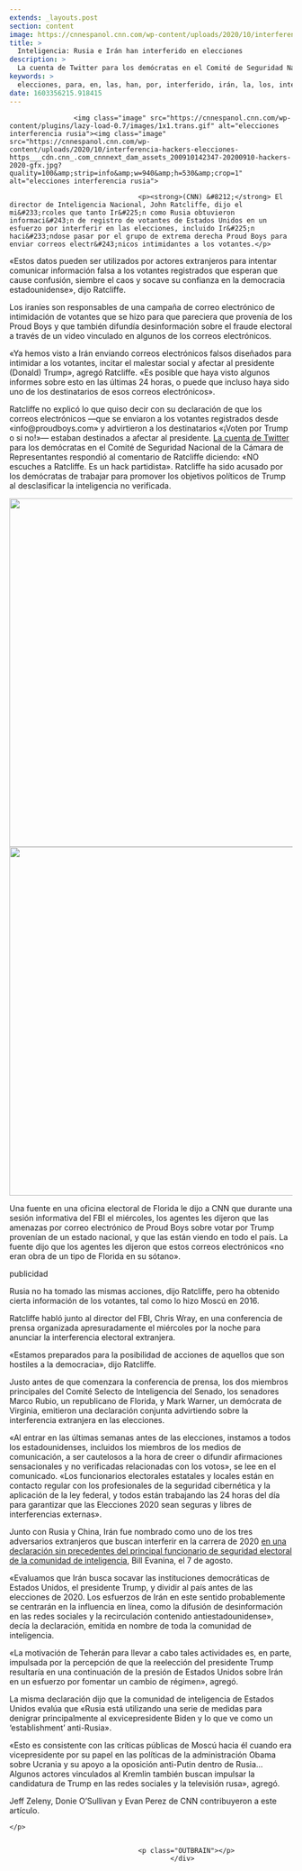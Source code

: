 ```yaml
--- 
extends: _layouts.post 
section: content 
image: https://cnnespanol.cnn.com/wp-content/uploads/2020/10/interferencia-hackers-elecciones-https___cdn.cnn_.com_cnnnext_dam_assets_200910142347-20200910-hackers-2020-gfx.jpg?quality=100&strip=info 
title: > 
  Inteligencia: Rusia e Irán han interferido en elecciones 
description: > 
  La cuenta de Twitter para los demócratas en el Comité de Seguridad Nacional de la Cámara de Representantes respondió al comentario de Ratcliffe diciendo: «NO escuches a Ratcliffe.Ratcliffe ha sido acusado por los demócratas de trabajar para promover los objetivos políticos de Trump al desclasificar la inteligencia no verificada.La fuente dijo que los agentes les dijeron que estos correos electrónicos «no eran obra de un tipo de Florida en su sótano».«Estamos preparados para la posibilidad de acciones de aquellos que son hostiles a la democracia», dijo Ratcliffe.Los esfuerzos de Irán en este sentido probablemente se centrarán en la influencia en línea, como la difusión de desinformación en las redes sociales y la recirculación contenido antiestadounidense», decía la declaración, emitida en nombre de toda la comunidad de inteligencia. 
keywords: > 
  elecciones, para, en, las, han, por, interferido, irán, la, los, inteligencia, una, rusia, y, el, que 
date: 1603356215.918415 
--- 
```

<div><p class="share follow flush-left invisible">
	</p>
																	
					<img class="image" src="https://cnnespanol.cnn.com/wp-content/plugins/lazy-load-0.7/images/1x1.trans.gif" alt="elecciones interferencia rusia"><img class="image" src="https://cnnespanol.cnn.com/wp-content/uploads/2020/10/interferencia-hackers-elecciones-https___cdn.cnn_.com_cnnnext_dam_assets_200910142347-20200910-hackers-2020-gfx.jpg?quality=100&amp;strip=info&amp;w=940&amp;h=530&amp;crop=1" alt="elecciones interferencia rusia">		
			
									<p><strong>(CNN) &#8212;</strong> El director de Inteligencia Nacional, John Ratcliffe, dijo el mi&#233;rcoles que tanto Ir&#225;n como Rusia obtuvieron informaci&#243;n de registro de votantes de Estados Unidos en un esfuerzo por interferir en las elecciones, incluido Ir&#225;n haci&#233;ndose pasar por el grupo de extrema derecha Proud Boys para enviar correos electr&#243;nicos intimidantes a los votantes.</p>
<p>&#171;Estos datos pueden ser utilizados por actores extranjeros para intentar comunicar informaci&#243;n falsa a los votantes registrados que esperan que cause confusi&#243;n, siembre el caos y socave su confianza en la democracia estadounidense&#187;, dijo Ratcliffe.</p>
<p>Los iran&#237;es son responsables de una campa&#241;a de correo electr&#243;nico de intimidaci&#243;n de votantes que se hizo para que pareciera que proven&#237;a de los Proud Boys y que tambi&#233;n difund&#237;a desinformaci&#243;n sobre el fraude electoral a trav&#233;s de un video vinculado en algunos de los correos electr&#243;nicos.</p><p id="ad_nat_btf_01" class="cnn_adtag cnn_adtag--dfp"></p><p>&#171;Ya hemos visto a Ir&#225;n enviando correos electr&#243;nicos falsos dise&#241;ados para intimidar a los votantes, incitar el malestar social y afectar al presidente (Donald) Trump&#187;, agreg&#243; Ratcliffe. &#171;Es posible que haya visto algunos informes sobre esto en las &#250;ltimas 24 horas, o puede que incluso haya sido uno de los destinatarios de esos correos electr&#243;nicos&#187;.</p>
 
<p>Ratcliffe no explic&#243; lo que quiso decir con su declaraci&#243;n de que los correos electr&#243;nicos &#8212;que se enviaron a los votantes registrados desde &#171;info@proudboys.com&#187; y advirtieron a los destinatarios &#171;&#161;Voten por Trump o si no!&#187;&#8212; estaban destinados a afectar al presidente. <a href="https://twitter.com/HomelandDems/status/1319063440686796800">La cuenta de Twitter</a> para los dem&#243;cratas en el Comit&#233; de Seguridad Nacional de la C&#225;mara de Representantes respondi&#243; al comentario de Ratcliffe diciendo: &#171;NO escuches a Ratcliffe. Es un hack partidista&#187;. Ratcliffe ha sido acusado por los dem&#243;cratas de trabajar para promover los objetivos pol&#237;ticos de Trump al desclasificar la inteligencia no verificada.</p>
<img src="https://cnnespanol.cnn.com/wp-content/plugins/lazy-load-0.7/images/1x1.trans.gif" alt width="1100" height="619"><img src="https://cdn.cnn.com/cnnnext/dam/assets/200528134604-01-john-ratcliffe-0505-super-tease.jpg" alt="" width="1100" height="619"><p>Una fuente en una oficina electoral de Florida le dijo a CNN que durante una sesi&#243;n informativa del FBI el mi&#233;rcoles, los agentes les dijeron que las amenazas por correo electr&#243;nico de Proud Boys sobre votar por Trump proven&#237;an de un estado nacional, y que las est&#225;n viendo en todo el pa&#237;s. La fuente dijo que los agentes les dijeron que estos correos electr&#243;nicos &#171;no eran obra de un tipo de Florida en su s&#243;tano&#187;.</p><p class="ad-heading-text">publicidad</p><p id="ad_out_vid_01" class="ad"></p><p>Rusia no ha tomado las mismas acciones, dijo Ratcliffe, pero ha obtenido cierta informaci&#243;n de los votantes, tal como lo hizo Mosc&#250; en 2016.</p>
<p>Ratcliffe habl&#243; junto al director del FBI, Chris Wray, en una conferencia de prensa organizada apresuradamente el mi&#233;rcoles por la noche para anunciar la interferencia electoral extranjera.</p>
<p>&#171;Estamos preparados para la posibilidad de acciones de aquellos que son hostiles a la democracia&#187;, dijo Ratcliffe.</p>
<p>Justo antes de que comenzara la conferencia de prensa, los dos miembros principales del Comit&#233; Selecto de Inteligencia del Senado, los senadores Marco Rubio, un republicano de Florida, y Mark Warner, un dem&#243;crata de Virginia, emitieron una declaraci&#243;n conjunta advirtiendo sobre la interferencia extranjera en las elecciones.</p>
<p>&#171;Al entrar en las &#250;ltimas semanas antes de las elecciones, instamos a todos los estadounidenses, incluidos los miembros de los medios de comunicaci&#243;n, a ser cautelosos a la hora de creer o difundir afirmaciones sensacionales y no verificadas relacionadas con los votos&#187;, se lee en el comunicado. &#171;Los funcionarios electorales estatales y locales est&#225;n en contacto regular con los profesionales de la seguridad cibern&#233;tica y la aplicaci&#243;n de la ley federal, y todos est&#225;n trabajando las 24 horas del d&#237;a para garantizar que las Elecciones 2020 sean seguras y libres de interferencias externas&#187;.</p>
<p>Junto con Rusia y China, Ir&#225;n fue nombrado como uno de los tres adversarios extranjeros que buscan interferir en la carrera de 2020 <a href="https://cnnespanol.cnn.com/2020/08/07/china-e-iran-no-quieren-que-trump-gane-la-reeleccion-rusia-trabaja-contra-biden-dice-maximo-funcionario-electoral-de-la-comunidad-de-inteligencia/">en una declaraci&#243;n sin precedentes del principal funcionario de seguridad electoral de la comunidad de inteligencia</a>, Bill Evanina, el 7 de agosto.</p>
<p>&#171;Evaluamos que Ir&#225;n busca socavar las instituciones democr&#225;ticas de Estados Unidos, el presidente Trump, y dividir al pa&#237;s antes de las elecciones de 2020. Los esfuerzos de Ir&#225;n en este sentido probablemente se centrar&#225;n en la influencia en l&#237;nea, como la difusi&#243;n de desinformaci&#243;n en las redes sociales y la recirculaci&#243;n contenido antiestadounidense&#187;, dec&#237;a la declaraci&#243;n, emitida en nombre de toda la comunidad de inteligencia.</p>
<p>&#171;La motivaci&#243;n de Teher&#225;n para llevar a cabo tales actividades es, en parte, impulsada por la percepci&#243;n de que la reelecci&#243;n del presidente Trump resultar&#237;a en una continuaci&#243;n de la presi&#243;n de Estados Unidos sobre Ir&#225;n en un esfuerzo por fomentar un cambio de r&#233;gimen&#187;, agreg&#243;.</p>
<p>La misma declaraci&#243;n dijo que la comunidad de inteligencia de Estados Unidos eval&#250;a que &#171;Rusia est&#225; utilizando una serie de medidas para denigrar principalmente al exvicepresidente Biden y lo que ve como un &#8216;establishment&#8217; anti-Rusia&#187;.</p>
<p>&#171;Esto es consistente con las cr&#237;ticas p&#250;blicas de Mosc&#250; hacia &#233;l cuando era vicepresidente por su papel en las pol&#237;ticas de la administraci&#243;n Obama sobre Ucrania y su apoyo a la oposici&#243;n anti-Putin dentro de Rusia&#8230; Algunos actores vinculados al Kremlin tambi&#233;n buscan impulsar la candidatura de Trump en las redes sociales y la televisi&#243;n rusa&#187;, agreg&#243;.</p>
<p>Jeff Zeleny, Donie O&#8217;Sullivan y Evan Perez de CNN contribuyeron a este art&#237;culo.
									
									

									
									
	</p> 

									
									<p class="OUTBRAIN"></p>
											</div>